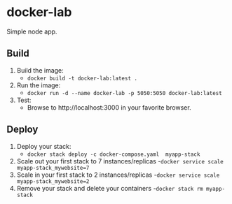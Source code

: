 # docker-lab

Simple node app.

## Build

1. Build the image:
   - `docker build -t docker-lab:latest .`
2. Run the image:
   - `docker run -d --name docker-lab -p 5050:5050 docker-lab:latest`
3. Test:
   - Browse to http://localhost:3000 in your favorite browser.

## Deploy
1. Deploy your stack:
   - `docker stack deploy -c docker-compose.yaml  myapp-stack`
2. Scale out your first stack to 7 instances/replicas
   -`docker service scale myapp-stack_mywebsite=7`
3. Scale in your first stack to 2 instances/replicas
   -`docker service scale myapp-stack_mywebsite=2`
4. Remove your stack and delete your containers
   -`docker stack rm myapp-stack`

